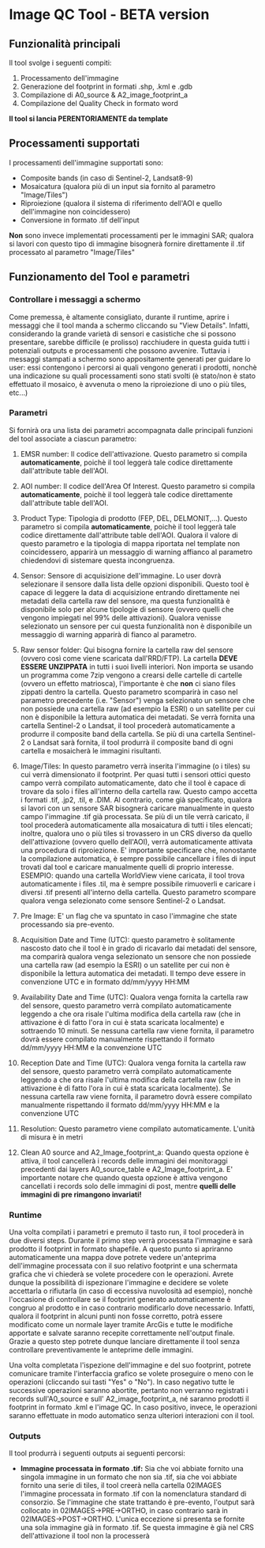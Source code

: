 # Image QC Tool - BETA version

## Funzionalità principali 

Il tool svolge i seguenti compiti:

1) Processamento dell'immagine
2) Generazione del footprint in formati .shp, .kml e .gdb
3) Compilazione di A0_source & A2_image_footprint_a
4) Compilazione del Quality Check in formato word

**Il tool si lancia PERENTORIAMENTE da template**

## Processamenti supportati

I processamenti dell'immagine supportati sono: 

- Composite bands (in caso di Sentinel-2, Landsat8-9)
- Mosaicatura (qualora più di un input sia fornito al parametro "Image/Tiles")
- Riproiezione (qualora il sistema di riferimento dell'AOI e quello dell'immagine non coincidessero)
- Conversione in formato .tif dell'input

**Non** sono invece implementati processamenti per le immagini SAR; qualora si lavori con questo tipo di immagine bisognerà fornire direttamente il .tif processato al parametro "Image/Tiles"

## Funzionamento del Tool e parametri

### Controllare i messaggi a schermo

Come premessa, è altamente consigliato, durante il runtime, aprire i messaggi che il tool manda a schermo cliccando su "View Details". Infatti, considerando la grande varietà di sensori e casistiche che si possono presentare, sarebbe difficile (e prolisso) racchiudere in questa guida tutti i potenziali outputs e processamenti che possono avvenire. Tuttavia i messaggi stampati a schermo sono appositamente generati per guidare lo user: essi contengono i percorsi ai quali vengono generati i prodotti, nonchè una indicazione su quali processamenti sono stati svolti (è stato/non è stato effettuato il mosaico, è avvenuta o meno la riproiezione di uno o più tiles, etc...)

### Parametri

Si fornirà ora una lista dei parametri accompagnata dalle principali funzioni del tool associate a ciascun parametro:

1) EMSR number: Il codice dell'attivazione. Questo parametro si compila **automaticamente**, poichè il tool leggerà tale codice direttamente dall'attribute table dell'AOI.
  
2) AOI number:  Il codice dell'Area Of Interest. Questo parametro si compila **automaticamente**, poichè il tool leggerà tale codice direttamente dall'attribute table dell'AOI.
  
3) Product Type: Tipologia di prodotto (FEP, DEL, DELMONIT,...). Questo parametro si compila **automaticamente**, poichè il tool leggerà tale codice direttamente dall'attribute table dell'AOI. Qualora il valore di questo parametro e la tipologia di mappa riportata nel template non coincidessero, apparirà un messaggio di warning affianco al parametro chiedendovi di sistemare questa incongruenza.

4) Sensor: Sensore di acquisizione dell'immagine. Lo user dovrà selezionare il sensore dalla lista delle opzioni disponibili. Questo tool è capace di leggere la data di acquisizione entrando direttamente nei metadati della cartella raw del sensore, ma questa funzionalità è disponibile solo per alcune tipologie di sensore (ovvero quelli che vengono impiegati nel 99% delle attivazioni). Qualora venisse selezionato un sensore per cui questa funzionalità non è disponibile un messaggio di warning apparirà di fianco al parametro.

5) Raw sensor folder: Qui bisogna fornire la cartella raw del sensore (ovvero così come viene scaricata dall'RRD/FTP). La cartella **DEVE ESSERE UNZIPPATA** in tutti i suoi livelli interiori. Non importa se usando un programma come 7zip vengono a crearsi delle cartelle di cartelle (ovvero un effetto matriosca), l'importante è che **non** ci siano files zippati dentro la cartella. Questo parametro scomparirà in caso nel parametro precedente (i.e. "Sensor") venga selezionato un sensore che non possiede una cartella raw (ad esempio la ESRI) o un satellite per cui non è disponibile la lettura automatica dei metadati. Se verrà fornita una cartella Sentinel-2 o Landsat, il tool procederà automaticamente a produrre il composite band della cartella. Se più di una cartella Sentinel-2 o Landsat sarà fornita, il tool produrrà il composite band di ogni cartella e mosaicherà le immagini risultanti.

6) Image/Tiles: In questo parametro verrà inserita l'immagine (o i tiles) su cui verrà dimensionato il footprint. Per quasi tutti i sensori ottici questo campo verrà compilato automaticamente, dato che il tool è capace di trovare da solo i files all'interno della cartella raw. Questo campo accetta i formati .tif, .jp2, .til, e .DIM. Al contrario, come già specificato, qualora si lavori con un sensore SAR bisognerà caricare manualmente in questo campo l'immagine .tif già processata. Se più di un tile verrà caricato, il tool procederà automaticamente alla mosaicatura di tutti i tiles elencati; inoltre, qualora uno o più tiles si trovassero in un CRS diverso da quello dell'attivazione (ovvero quello dell'AOI), verrà automaticamente attivata una procedura di riproiezione. E' importante specificare che, nonostante la compilazione automatica, è sempre possibile cancellare i files di input trovati dal tool e caricare manualmente quelli di proprio interesse. ESEMPIO: quando una cartella WorldView viene caricata, il tool trova automaticamente i files .til, ma è sempre possibile rimuoverli e caricare i diversi .tif presenti all'interno della cartella. Questo parametro scompare qualora venga selezionato come sensore Sentinel-2 o Landsat.

7) Pre Image: E' un flag che va spuntato in caso l'immagine che state processando sia pre-evento.

8) Acquisition Date and Time (UTC): questo parametro è solitamente nascosto dato che il tool è in grado di ricavarlo dai metadati del sensore, ma comparirà qualora venga selezionato un sensore che non possiede una cartella raw (ad esempio la ESRI) o un satellite per cui non è disponibile la lettura automatica dei metadati. Il tempo deve essere in convenzione UTC e in formato dd/mm/yyyy HH:MM

9) Availability Date and Time (UTC): Qualora venga fornita la cartella raw del sensore, questo parametro verrà compilato automaticamente leggendo a che ora risale l'ultima modifica della cartella raw (che in attivazione è di fatto l'ora in cui è stata scaricata localmente) e sottraendo 10 minuti. Se nessuna cartella raw viene fornita, il parametro dovrà essere compilato manualmente rispettando il formato
dd/mm/yyyy HH:MM e la convenzione UTC

10) Reception Date and Time (UTC): Qualora venga fornita la cartella raw del sensore, questo parametro verrà compilato automaticamente leggendo a che ora risale l'ultima modifica della cartella raw (che in attivazione è di fatto l'ora in cui è stata scaricata localmente). Se nessuna cartella raw viene fornita, il parametro dovrà essere compilato manualmente rispettando il formato dd/mm/yyyy HH:MM e la convenzione UTC

11) Resolution: Questo parametro viene compilato automaticamente. L'unità di misura è in metri

12) Clean A0 source and A2_Image_footprint_a: Quando questa opzione è attiva, il tool cancellerà i records delle immagini dei monitoraggi precedenti dai layers A0_source_table e A2_Image_footprint_a. E' importante notare che quando questa opzione è attiva vengono cancellati i records solo delle immagini di post, mentre **quelli delle immagini di pre rimangono invariati!**

### Runtime

Una volta compilati i parametri e premuto il tasto run, il tool procederà in due diversi steps. Durante il primo step verrà processata l'immagine e sarà prodotto il footprint in formato shapefile. A questo punto si apriranno automaticamente una mappa dove potrete vedere un'anteprima dell'immagine processata con il suo relativo footprint e una schermata grafica che vi chiederà se volete procedere con le operazioni. Avrete dunque la possibilità di ispezionare l'immagine e decidere se volete accettarla o rifiutarla (in caso di eccessiva nuvolosità ad esempio), nonchè l'occasione di controllare se il footprint generato automaticamente è congruo al prodotto e in caso contrario modificarlo dove necessario. Infatti, qualora il footprint in alcuni punti non fosse corretto, potrà essere modificato come un normale layer tramite ArcGis e tutte le modifiche apportate e salvate saranno recepite correttamente nell'output finale. Grazie a questo step potrete dunque lanciare direttamente il tool senza controllare preventivamente le anteprime delle immagini. 

Una volta completata l'ispezione dell'immagine e del suo footprint, potrete comunicare tramite l'interfaccia grafico se volete proseguire o meno con le operazioni (cliccando sui tasti "Yes" o "No"). In caso negativo tutte le successive operazioni saranno abortite, pertanto non verranno registrati i records sull'A0_source e sull' A2_image_footprint_a, né saranno prodotti il footprint in formato .kml e l'image QC. 
In caso positivo, invece, le operazioni saranno effettuate in modo automatico senza ulteriori interazioni con il tool. 

### Outputs

Il tool produrrà i seguenti outputs ai seguenti percorsi:

- **Immagine processata in formato .tif:** Sia che voi abbiate fornito una singola immagine in un formato che non sia .tif, sia che voi abbiate fornito una serie di tiles, il tool creerà nella cartella 02IMAGES l'immagine processata in formato .tif con la nomenclatura standard di consorzio. Se l'immagine che state trattando è pre-evento, l'output sarà collocato in 02IMAGES->PRE->ORTHO, in caso contrario sarà in 02IMAGES->POST->ORTHO. L'unica eccezione si presenta se fornite una sola immagine già in formato .tif. Se questa immagine è già nel CRS dell'attivazione il tool non la processerà


